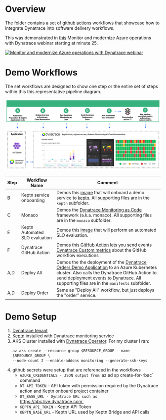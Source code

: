 # Overview 

The folder contains a set of [github actions](https://github.com/features/actions) workflows that showcase how to integrate Dynatrace into software delivery workflows.

This was demonstrated in [this](https://www.youtube.com/watch?v=nBs2P7Idtz0) Monitor and modernize Azure operations with Dynatrace webinar starting at minute 25. 

[![Monitor and modernize Azure operations with Dynatrace webinar](https://img.youtube.com/vi/nBs2P7Idtz0/0.jpg)](https://www.youtube.com/watch?v=nBs2P7Idtz0)

# Demo Workflows

The set workflows are designed to show one step or the entire set of steps within this this representative pipeline diagram.

![app](./images/workflow.png)

| Step | Workflow Name | Comment |
| ---- | ------------------- | -------- |
| B | Keptn service onboarding | Demos this [image](https://github.com/keptn-sandbox/keptn-quality-gate-bash) that will onboard a demo service to [keptn](https://www.keptn.sh). All supporting files are in the `keptn` subfolder.|
| C | Monaco | Demos the [Dynatrace Monitoring as Code](https://github.com/dynatrace-oss/dynatrace-monitoring-as-code) framework (a.k.a. monaco).  All supporting files are in the `monaco` subfolder. |
| E | Keptn Automated SLO evaluation | Demos this [image](https://github.com/keptn-sandbox/keptn-quality-gate-bash) that will perform an automated SLO evaluation.   |
| F | Dynatrace GitHub Action | Demos this [GitHub Action](https://github.com/marketplace/actions/dynatraceaction) lets you send events [Dynatrace Custom metrics](https://www.dynatrace.com/news/blog/simplify-observability-for-all-your-custom-metrics-part-2-oneagent-metric-api/) about the GitHub workflow executions | 
| A,D | Deploy All | Demos the the deployment of the [Dynatrace Orders Demo Application](https://github.com/dt-orders/overview) to an Azure Kubernetes cluster.  Also calls the Dynatrace GitHub Action to send deployment events to Dynatrace. All supporting files are in the `manifests` subfolder. |
| A,D | Deploy Order | Same as "Deploy All" workflow, but just deploys the "order" service. |


# Demo Setup

1. [Dynatrace tenant](https://www.dynatrace.com/trial)
1. [Keptn](https://www.keptn.sh) installed with Dynatrace monitoring service
1. AKS Cluster installed with [Dynatrace Operator](https://www.dynatrace.com/support/help/technology-support/cloud-platforms/kubernetes/migrate-to-dynatrace-operator-k8/).  For my cluster I ran:
    ```
    az aks create --resource-group $RESOURCE_GROUP --name $RESOURCE_GROUP \
    --node-count 2 --enable-addons monitoring --generate-ssh-keys
    ```
1. github secrets were setup that are referenced in the workflows
    * `AZURE_CREDENTIALS - JSON output from `az ad sp create-for-rbac` command
    * `DT_API_TOKEN`     - API token with permission required by the Dynatrace action and Keptn onboard project container
    * `DT_BASE_URL - Dynatrace URL such as `https://abc.live.dynatrace.com`
    * `KEPTN_API_TOKEN` - Keptn API Token
    * `KEPTN_BASE_URL` -  Keptn URL used by Keptn Bridge and API calls